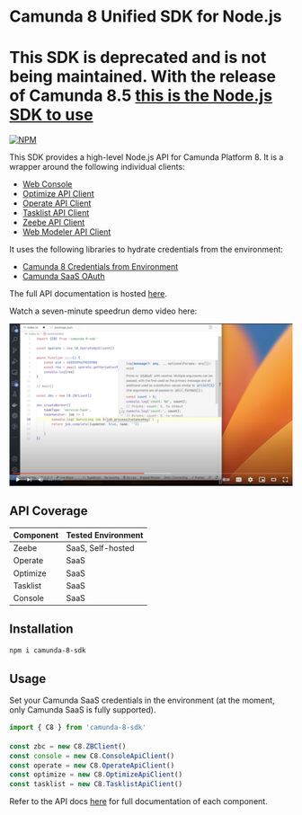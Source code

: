 # Camunda 8 Unified SDK for Node.js

# This SDK is deprecated and is not being maintained. With the release of Camunda 8.5 [this is the Node.js SDK to use](https://github.com/camunda-community-hub/camunda-8-js-sdk)


[![NPM](https://nodei.co/npm/camunda-8-sdk.png)](https://npmjs.org/package/camunda-8-sdk) 

This SDK provides a high-level Node.js API for Camunda Platform 8. It is a wrapper around the following individual clients:

- [Web Console](https://github.com/camunda-community-hub/console-client-node-js)
- [Optimize API Client](https://github.com/camunda-community-hub/optimize-client-node-js)
- [Operate API Client](https://github.com/camunda-community-hub/operate-client-node-js)
- [Tasklist API Client](https://github.com/camunda-community-hub/tasklist-client-node-js)
- [Zeebe API Client](https://github.com/camunda-community-hub/zeebe-client-node-js)
- [Web Modeler API Client](https://github.com/camunda-community-hub/modeler-client-node-js)

It uses the following libraries to hydrate credentials from the environment:

- [Camunda 8 Credentials from Environment](https://github.com/camunda-community-hub/camunda-8-credentials-from-env)
- [Camunda SaaS OAuth](https://github.com/camunda-community-hub/camunda-saas-oauth-nodejs)

The full API documentation is hosted [here](https://camunda-community-hub.github.io/camunda-8-sdk-node-js/). 

Watch a seven-minute speedrun demo video here:

[![](./img/video.png)](https://www.youtube.com/watch?v=A-P6upPCQWA)

## API Coverage

| Component   | Tested Environment  |
|---|---|
| Zeebe  | SaaS, Self-hosted  |
| Operate  | SaaS  | 
| Optimize  | SaaS  | 
| Tasklist  |  SaaS  |
| Console   |  SaaS  |

## Installation

```bash
npm i camunda-8-sdk
```

## Usage

Set your Camunda SaaS credentials in the environment (at the moment, only Camunda SaaS is fully supported).

```typescript
import { C8 } from 'camunda-8-sdk'

const zbc = new C8.ZBClient()
const console = new C8.ConsoleApiClient()
const operate = new C8.OperateApiClient()
const optimize = new C8.OptimizeApiClient()
const tasklist = new C8.TasklistApiClient()
```

Refer to the API docs [here](https://camunda-community-hub.github.io/camunda-8-sdk-node-js/) for full documentation of each component.
